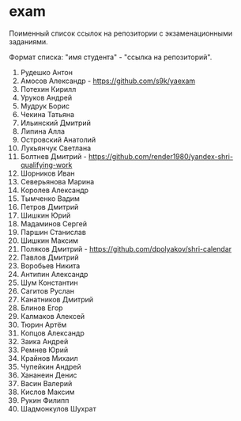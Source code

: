 exam
====

Поименный список ссылок на репозитории с экзаменационными заданиями. 

Формат списка: "имя студента" - "ссылка на репозиторий".


1. Рудешко Антон
1. Амосов Александр - https://github.com/s9k/yaexam
1. Потехин Кирилл
1. Уруков Андрей
1. Мудрук Борис
1. Чекина Татьяна
1. Ильинский Дмитрий
1. Липина Алла
1. Островский Анатолий
1. Лукьянчук Светлана
1. Болтнев Дмитрий - https://github.com/render1980/yandex-shri-qualifying-work
1. Шорников Иван
1. Северьянова Марина
1. Королев Александр
1. Тымченко Вадим
1. Петров Дмитрий
1. Шишкин Юрий
1. Мадаминов Сергей
1. Паршин Станислав
1. Шишкин Максим
1. Поляков Дмитрий - https://github.com/dpolyakov/shri-calendar
1. Павлов Дмитрий
1. Воробьев Никита
1. Антипин Александр
1. Шум Константин
1. Сагитов Руслан
1. Канатников Дмитрий
1. Блинов Егор
1. Калмаков Алексей
1. Тюрин Артём
1. Копцов Александр
1. Заика Андрей
1. Ремнев Юрий
1. Крайнов Михаил
1. Чупейкин Андрей
1. Хананеин Денис
1. Васин Валерий
1. Кислов Максим
1. Рукин Филипп
1. Шадмонкулов Шухрат